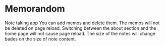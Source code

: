 # Memorandom
 Note taking app
You can add memos and delete them.
The memos will not be deleted on page reload.
Switching between the about section and the home page will not cause page reload.
The size of the notes will change bades on the size of note content.
